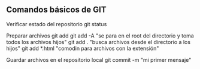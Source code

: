 ## Comandos básicos de GIT

Verificar estado del repositorio
    git status


Preparar archivos
    git add <file>
    git add -A "se para en el root del directorio y toma todos los archivos hijos"
    git add . "busca archivos desde el directorio a los hijos"
    git add *.html "comodin para archivos con la extensión"


Guardar archivos en el repositorio local
    git commit -m "mi primer mensaje"